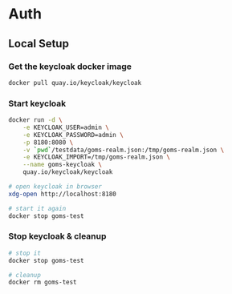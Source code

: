 # Auth

## Local Setup

### Get the keycloak docker image

```bash
docker pull quay.io/keycloak/keycloak
```

### Start keycloak

```bash
docker run -d \
    -e KEYCLOAK_USER=admin \
    -e KEYCLOAK_PASSWORD=admin \
    -p 8180:8080 \
    -v `pwd`/testdata/goms-realm.json:/tmp/goms-realm.json \
    -e KEYCLOAK_IMPORT=/tmp/goms-realm.json \
    --name goms-keycloak \
    quay.io/keycloak/keycloak

# open keycloak in browser
xdg-open http://localhost:8180

# start it again
docker stop goms-test
```

### Stop keycloak & cleanup

```bash
# stop it
docker stop goms-test

# cleanup
docker rm goms-test
```
